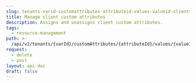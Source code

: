 ```yaml
---
slug: tenants-varid-customattributes-attributeid-values-valueid-clients
title: Manage client custom attributes
description: Assigns and unassigns client custom attributes.
tags:
  - resource-management
path: >-
  /api/v2/tenants/{varId}/customAttributes/{attributeId}/values/{valueId}/clients
request:
  - delete
  - post
layout: api-doc
draft: false
---
```

